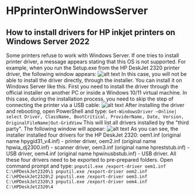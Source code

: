 # HPprinterOnWindowsServer
## How to install drivers for HP inkjet printers on Windows Server 2022
Some printers refuse to work with Windows Server. If one tries to install printer driver, a message appears stating that this OS is not supported. For example, when you run the Setup.exe from the HP DeskJet 2320 printer driver, the following window appears:
![alt text](https://i2.imageban.ru/out/2023/06/14/4fe4758ac06b718c47fcda288b318d2b.jpg)
In this case, you will not be able to install the driver directly, through the installer. You can install it on Windows Server like this.
First you need to install the driver through the official installer on another PC or inside a Windows 10/11 virtual machine. In this case, during the installation process, you need to skip the step of connecting the printer via a USB cable:
![alt text](https://i5.imageban.ru/out/2023/06/14/a331dd76a0132248bfd8ebef9d9a30eb.jpg)
After installing the driver and rebooting, open PowerShell and type:
`Get-WindowsDriver –Online| select Driver, ClassName, BootCritical, ProviderName, Date, Version, OriginalFileName|Out-GridView`
This will list all drivers installed by the "third party". The following window will appear:
![alt text](https://i5.imageban.ru/out/2023/06/14/cd293e5f8bcec2733e12579718ebdbd2.jpg)
As you can see, the installer installed four drivers for the HP DeskJet 2320:
oem1.inf (original name hpygid31_v4.inf) - printer driver,
oem2.inf (original name hpwia_dj2300.inf) - scanner driver,
oem3.inf (original name hpreststub.inf) - USB driver,
oem4.inf (original name hpwinusbstub.inf) - USB driver.
All these four drivers need to be exported to pre-prepared folders. Open command prompt and type:
`pnputil.exe /export-driver oem1.inf C:\HPDeskJet2320\1
pnputil.exe /export-driver oem2.inf C:\HPDeskJet2320\2
pnputil.exe /export-driver oem3.inf C:\HPDeskJet2320\3
pnputil.exe /export-driver oem4.inf C:\HPDeskJet2320\4`
